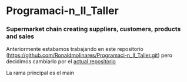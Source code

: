# Programaci-n_II_Taller

### Supermarket chain creating suppliers, customers, products and sales

Anteriormente estabamos trabajando en este repositorio (https://github.com/Ronaldmolinares/Programaci-n_II_Taller.git) pero decidimos cambiarlo por el <a href="https://github.com/Ronaldmolinares/Programaci-n_Supermarket.git">actual repositorio</a>

La rama principal es el main
